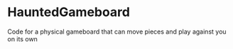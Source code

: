 # HauntedGameboard
Code for a physical gameboard that can move pieces and play against you on its own
